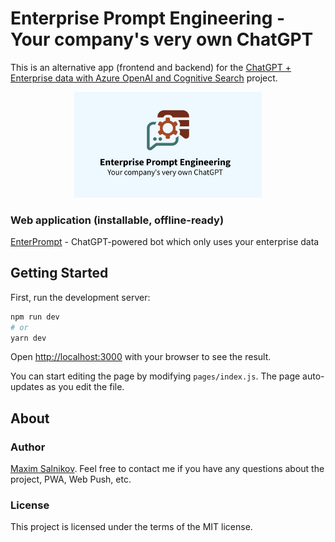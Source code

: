# Enterprise Prompt Engineering - Your company's very own ChatGPT

This is an alternative app (frontend and backend) for the [ChatGPT + Enterprise data with Azure OpenAI and Cognitive Search](https://github.com/Azure-Samples/azure-search-openai-demo/) project.

<p align="center">
    <img src="app/public/images/social.png" width="300">
</p>

### Web application (installable, offline-ready)

[EnterPrompt](https://enterprise.promptengineering.rocks/) - ChatGPT-powered bot which only uses your enterprise data

## Getting Started

First, run the development server:

```bash
npm run dev
# or
yarn dev
```

Open [http://localhost:3000](http://localhost:3000) with your browser to see the result.

You can start editing the page by modifying `pages/index.js`. The page auto-updates as you edit the file.

## About

### Author

[Maxim Salnikov](https://twitter.com/webmaxru). Feel free to contact me if you have any questions about the project, PWA, Web Push, etc.

### License

This project is licensed under the terms of the MIT license.
